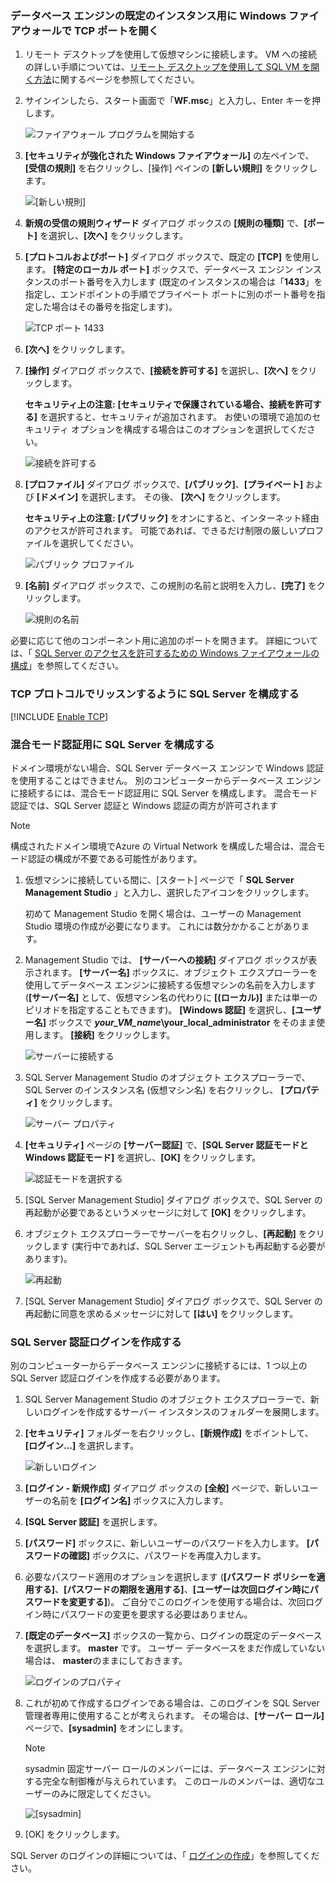 ### <a name="open-tcp-ports-in-the-windows-firewall-for-the-default-instance-of-the-database-engine"></a>データベース エンジンの既定のインスタンス用に Windows ファイアウォールで TCP ポートを開く
1. リモート デスクトップを使用して仮想マシンに接続します。 VM への接続の詳しい手順については、[リモート デスクトップを使用して SQL VM を開く方法](../articles/virtual-machines/windows/sql/virtual-machines-windows-portal-sql-server-provision.md#remotedesktop)に関するページを参照してください。
2. サインインしたら、スタート画面で「**WF.msc**」と入力し、Enter キーを押します。
   
    ![ファイアウォール プログラムを開始する](./media/virtual-machines-sql-server-connection-steps/12Open-WF.png)
3. **[セキュリティが強化された Windows ファイアウォール]** の左ペインで、**[受信の規則]** を右クリックし、[操作] ペインの **[新しい規則]** をクリックします。
   
    ![[新しい規則]](./media/virtual-machines-sql-server-connection-steps/13New-FW-Rule.png)
4. **新規の受信の規則ウィザード** ダイアログ ボックスの **[規則の種類]** で、**[ポート]** を選択し、**[次へ]** をクリックします。
5. **[プロトコルおよびポート]** ダイアログ ボックスで、既定の **[TCP]** を使用します。 **[特定のローカル ポート]** ボックスで、データベース エンジン インスタンスのポート番号を入力します (既定のインスタンスの場合は「**1433**」を指定し、エンドポイントの手順でプライベート ポートに別のポート番号を指定した場合はその番号を指定します)。
   
    ![TCP ポート 1433](./media/virtual-machines-sql-server-connection-steps/14Port-1433.png)
6. **[次へ]** をクリックします。
7. **[操作]** ダイアログ ボックスで、**[接続を許可する]** を選択し、**[次へ]** をクリックします。
   
    **セキュリティ上の注意:** **[セキュリティで保護されている場合、接続を許可する]** を選択すると、セキュリティが追加されます。 お使いの環境で追加のセキュリティ オプションを構成する場合はこのオプションを選択してください。
   
    ![接続を許可する](./media/virtual-machines-sql-server-connection-steps/15Allow-Connection.png)
8. **[プロファイル]** ダイアログ ボックスで、**[パブリック]**、**[プライベート]** および **[ドメイン]** を選択します。 その後、 **[次へ]** をクリックします。
   
    **セキュリティ上の注意:** **[パブリック]** をオンにすると、インターネット経由のアクセスが許可されます。 可能であれば、できるだけ制限の厳しいプロファイルを選択してください。
   
    ![パブリック プロファイル](./media/virtual-machines-sql-server-connection-steps/16Public-Private-Domain-Profile.png)
9. **[名前]** ダイアログ ボックスで、この規則の名前と説明を入力し、**[完了]** をクリックします。
   
    ![規則の名前](./media/virtual-machines-sql-server-connection-steps/17Rule-Name.png)

必要に応じて他のコンポーネント用に追加のポートを開きます。 詳細については、「 [SQL Server のアクセスを許可するための Windows ファイアウォールの構成](http://msdn.microsoft.com/library/cc646023.aspx)」を参照してください。

### <a name="configure-sql-server-to-listen-on-the-tcp-protocol"></a>TCP プロトコルでリッスンするように SQL Server を構成する

[!INCLUDE [Enable TCP](virtual-machines-sql-server-connection-tcp-protocol.md)]

### <a name="configure-sql-server-for-mixed-mode-authentication"></a>混合モード認証用に SQL Server を構成する
ドメイン環境がない場合、SQL Server データベース エンジンで Windows 認証を使用することはできません。 別のコンピューターからデータベース エンジンに接続するには、混合モード認証用に SQL Server を構成します。 混合モード認証では、SQL Server 認証と Windows 認証の両方が許可されます

> [!NOTE]
> 構成されたドメイン環境でAzure の Virtual Network を構成した場合は、混合モード認証の構成が不要である可能性があります。
> 
> 

1. 仮想マシンに接続している間に、[スタート] ページで「 **SQL Server Management Studio** 」と入力し、選択したアイコンをクリックします。
   
    初めて Management Studio を開く場合は、ユーザーの Management Studio 環境の作成が必要になります。 これには数分かかることがあります。
2. Management Studio では、 **[サーバーへの接続]** ダイアログ ボックスが表示されます。 **[サーバー名]** ボックスに、オブジェクト エクスプローラーを使用してデータベース エンジンに接続する仮想マシンの名前を入力します (**[サーバー名]** として、仮想マシン名の代わりに **[(ローカル)]** または単一のピリオドを指定することもできます)。 **[Windows 認証]** を選択し、**[ユーザー名]** ボックスで ***your_VM_name*\your_local_administrator** をそのまま使用します。 **[接続]** をクリックします。
   
    ![サーバーに接続する](./media/virtual-machines-sql-server-connection-steps/19Connect-to-Server.png)
3. SQL Server Management Studio のオブジェクト エクスプローラーで、SQL Server のインスタンス名 (仮想マシン名) を右クリックし、 **[プロパティ]** をクリックします。
   
    ![サーバー プロパティ](./media/virtual-machines-sql-server-connection-steps/20Server-Properties.png)
4. **[セキュリティ]** ページの **[サーバー認証]** で、**[SQL Server 認証モードと Windows 認証モード]** を選択し、**[OK]** をクリックします。
   
    ![認証モードを選択する](./media/virtual-machines-sql-server-connection-steps/21Mixed-Mode.png)
5. [SQL Server Management Studio] ダイアログ ボックスで、SQL Server の再起動が必要であるというメッセージに対して **[OK]** をクリックします。
6. オブジェクト エクスプローラーでサーバーを右クリックし、**[再起動]** をクリックします (実行中であれば、SQL Server エージェントも再起動する必要があります)。
   
    ![再起動](./media/virtual-machines-sql-server-connection-steps/22Restart2.png)
7. [SQL Server Management Studio] ダイアログ ボックスで、SQL Server の再起動に同意を求めるメッセージに対して **[はい]** をクリックします。

### <a name="create-sql-server-authentication-logins"></a>SQL Server 認証ログインを作成する
別のコンピューターからデータベース エンジンに接続するには、1 つ以上の SQL Server 認証ログインを作成する必要があります。

1. SQL Server Management Studio のオブジェクト エクスプローラーで、新しいログインを作成するサーバー インスタンスのフォルダーを展開します。
2. **[セキュリティ]** フォルダーを右クリックし、**[新規作成]** をポイントして、**[ログイン…]** を選択します。
   
    ![新しいログイン](./media/virtual-machines-sql-server-connection-steps/23New-Login.png)
3. **[ログイン - 新規作成]** ダイアログ ボックスの **[全般]** ページで、新しいユーザーの名前を **[ログイン名]** ボックスに入力します。
4. **[SQL Server 認証]** を選択します。
5. **[パスワード]** ボックスに、新しいユーザーのパスワードを入力します。 **[パスワードの確認]** ボックスに、パスワードを再度入力します。
6. 必要なパスワード適用のオプションを選択します (**[パスワード ポリシーを適用する]**、**[パスワードの期限を適用する]**、**[ユーザーは次回ログイン時にパスワードを変更する]**)。 ご自分でこのログインを使用する場合は、次回ログイン時にパスワードの変更を要求する必要はありません。
7. **[既定のデータベース]** ボックスの一覧から、ログインの既定のデータベースを選択します。 **master** です。 ユーザー データベースをまだ作成していない場合は、 **master**のままにしておきます。
   
    ![ログインのプロパティ](./media/virtual-machines-sql-server-connection-steps/24Test-Login.png)
8. これが初めて作成するログインである場合は、このログインを SQL Server 管理者専用に使用することが考えられます。 その場合は、**[サーバー ロール]** ページで、**[sysadmin]** をオンにします。
   
   > [!NOTE]
   > sysadmin 固定サーバー ロールのメンバーには、データベース エンジンに対する完全な制御権が与えられています。 このロールのメンバーは、適切なユーザーのみに限定してください。
   > 
   > 
   
   ![[sysadmin]](./media/virtual-machines-sql-server-connection-steps/25sysadmin.png)
9. [OK] をクリックします。

SQL Server のログインの詳細については、「 [ログインの作成](http://msdn.microsoft.com/library/aa337562.aspx)」を参照してください。

